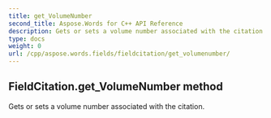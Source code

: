 ```yaml
---
title: get_VolumeNumber
second_title: Aspose.Words for C++ API Reference
description: Gets or sets a volume number associated with the citation. 
type: docs
weight: 0
url: /cpp/aspose.words.fields/fieldcitation/get_volumenumber/
---
```

## FieldCitation.get_VolumeNumber method


Gets or sets a volume number associated with the citation. 

